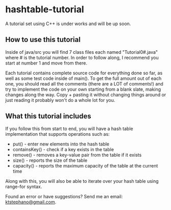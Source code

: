 # hashtable-tutorial

A tutorial set using C++ is under works and will be up soon.

## How to use this tutorial
Inside of java/src you will find 7 class files each named "Tutorial0#.java" where # is the tutorial number. In order to follow along, I recommend you start at number 1 and move from there.

Each tutorial contains complete source code for everything done so far, as well as some test code inside of main(). To get the full amount out of each one, you should read all the comments (there are a LOT of comments!) and try to implement the code on your own starting from a blank slate, making changes along the way. Copy + pasting it without changing things around or just reading it probably won't do a whole lot for you.

## What this tutorial includes
If you follow this from start to end, you will have a hash table implementation that supports operations such as:

* put() - enter new elements into the hash table
* containsKey() - check if a key exists in the table
* remove() - removes a key-value pair from the table if it exists
* size() - reports the size of the table
* capacity() - reports the maximum capacity of the table at the current time

Along with this, you will also be able to iterate over your hash table using range-for syntax.

Found an error or have suggestions? Send me an email: ktstephano@gmail.com.
